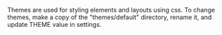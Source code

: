 Themes are used for styling elements and layouts using css.
To change themes, make a copy of the "themes/default" directory, rename it, and update THEME value in settings.
